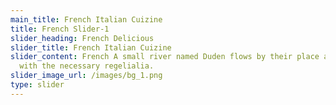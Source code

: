 ```yaml
---
main_title: French Italian Cuizine
title: French Slider-1
slider_heading: French Delicious
slider_title: French Italian Cuizine
slider_content: French A small river named Duden flows by their place and supplies it
  with the necessary regelialia.
slider_image_url: /images/bg_1.png
type: slider
---
```

